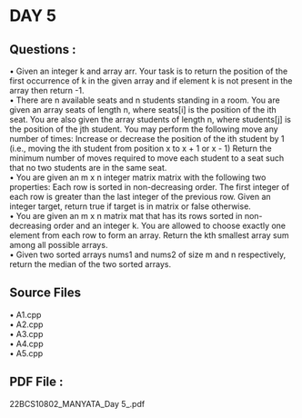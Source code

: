 # DAY 5  

## Questions :  
• Given an integer k and array arr. Your task is to return the position of the first occurrence of k in the given array and if element k is not present in the array then return -1.  
• There are n available seats and n students standing in a room. You are given an array seats of length n, where seats[i] is the position of the ith seat. You are also given the array students of length n, where students[j] is the position of the jth student. You may perform the following move any number of times: Increase or decrease the position of the ith student by 1 (i.e., moving the ith student from position x to x + 1 or x - 1) Return the minimum number of moves required to move each student to a seat such that no two students are in the same seat.  
• You are given an m x n integer matrix matrix with the following two properties: Each row is sorted in non-decreasing order. The first integer of each row is greater than the last integer of the previous row. Given an integer target, return true if target is in matrix or false otherwise.  
• You are given an m x n matrix mat that has its rows sorted in non-decreasing order and an integer k. You are allowed to choose exactly one element from each row to form an array. Return the kth smallest array sum among all possible arrays.  
• Given two sorted arrays nums1 and nums2 of size m and n respectively, return the median of the two sorted arrays.  
  
## Source Files  
• A1.cpp  
• A2.cpp  
• A3.cpp  
• A4.cpp  
• A5.cpp  

## PDF File : 
22BCS10802_MANYATA_Day 5_.pdf
